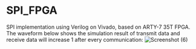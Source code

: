 # SPI_FPGA
SPI implementation using Verilog on Vivado, based on ARTY-7 35T FPGA.
The waveform below shows the simulation result of transmit data and receive data will increase 1 after every communication:
![Screenshot (6)](https://user-images.githubusercontent.com/96307958/233910843-6ae0a520-cd49-4e27-a643-4866cae9fa96.png)
